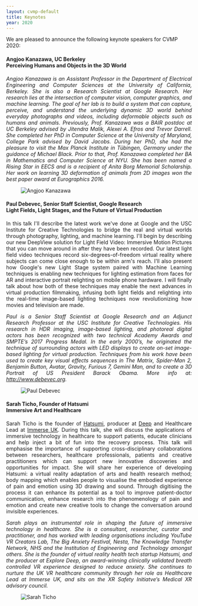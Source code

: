 ```yaml
---
layout: cvmp-default
title: Keynotes
year: 2020
---
```


We are pleased to announce the following keynote speakers for CVMP 2020:


<a name="AK" />
<div class="row">
<div class="col-xs-12 col-sm-7 col-md-8 col-lg-9" markdown="1" style="text-align: justify">

#### Angjoo Kanazawa, UC Berkeley <br> Perceiving Humans and Objects in the 3D World


*Angjoo Kanazawa is an Assistant Professor in the Department of Electrical Engineering and Computer Sciences at the University of California, Berkeley. She is also a Research Scientist at Google Research. Her research lies at the intersection of computer vision, computer graphics, and machine learning. The goal of her lab is to build a system that can capture, perceive, and understand the underlying dynamic 3D world behind everyday photographs and videos, including deformable objects such as humans and animals. Previously, Prof. Kanazawa was a BAIR postdoc at UC Berkeley advised by Jitendra Malik, Alexei A. Efros and Trevor Darrell. She completed her PhD in Computer Science at the University of Maryland, College Park advised by David Jacobs. During her PhD, she had the pleasure to visit the Max Planck Institute in Tübingen, Germany under the guidance of Michael Black. Prior to that, Prof. Kanazawa completed her BA in Mathematics and Computer Science at NYU. She has been named a Rising Star in EECS and is a recipient of Anita Borg Memorial Scholarship. Her work on learning 3D deformation of animals from 2D images won the best paper award at Eurographics 2016.*

</div>

<figure class="col-xs-6 col-sm-5 col-md-4 col-lg-3">
  <img src="{{site.url}}/img/2020/keynotes/AngjooKanazawa-800.jpg" class="img-responsive img-thumbnail" alt="Angjoo Kanazawa " title="Angjoo Kanazawa">
</figure>

</div>


<a name="PD" />
<div class="row">
<div class="col-xs-12 col-sm-7 col-md-8 col-lg-9" markdown="1" style="text-align: justify">

#### Paul Debevec, Senior Staff Scientist, Google Research <br> Light Fields, Light Stages, and the Future of Virtual Production

In this talk I'll describe the latest work we've done at Google and the USC Institute for Creative Technologies to bridge the real and virtual worlds through photography, lighting, and machine learning.  I'll begin by describing our new DeepView solution for Light Field Video: Immersive Motion Pictures that you can move around in after they have been recorded.  Our latest light field video techniques record six-degrees-of-freedom virtual reality where subjects can come close enough to be within arm's reach.  I'll also present how Google's new Light Stage system paired with Machine Learning techniques is enabling new techniques for lighting estimation from faces for AR and interactive portrait relighting on mobile phone hardware.  I will finally talk about how both of these techniques may enable the next advances in virtual production filmmaking, infusing both light fields and relighting into the real-time image-based lighting techniques now revolutionizing how movies and television are made.

*Paul is a Senior Staff Scientist at Google Research and an Adjunct Research Professor at the USC Institute for Creative Technologies. His research in HDR imaging, image-based lighting, and photoreal digital actors has been recognized with two technical Academy Awards and SMPTE’s 2017 Progress Medal.  In the early 2000’s, he originated the technique of surrounding actors with LED displays to create on-set image-based lighting for virtual production.  Techniques from his work have been used to create key visual effects sequences in The Matrix, Spider-Man 2, Benjamin Button, Avatar, Gravity, Furious 7, Gemini Man, and to create a 3D Portrait of US President Barack Obama.  More info at: <http://www.debevec.org>.*

</div>

<figure class="col-xs-6 col-sm-5 col-md-4 col-lg-3">
  <img src="{{site.url}}/img/2020/keynotes/PaulDebevec.jpg" class="img-responsive img-thumbnail" alt="Paul Debevec" title="Paul Debevec">
</figure>

</div>


<a name="ST" />
<div class="row">
<div class="col-xs-12 col-sm-7 col-md-8 col-lg-9" markdown="1" style="text-align: justify">

#### Sarah Ticho, Founder of Hatsumi <br> Immersive Art and Healthcare

Sarah Ticho is the founder of [Hatsumi](https://www.hatsumivr.com/), producer at [Deep](http://www.exploredeep.com/) and Healthcare Lead at [Immerse UK](https://www.immerseuk.org/).  During this talk, she will discuss the applications of immersive technology in healthcare to support patients, educate clinicians and help inject a bit of fun into the recovery process. This talk will emphasise the importance of supporting cross-disciplinary collaborations between researchers, healthcare professionals, patients and creative practitioners which can support new innovative discoveries and opportunities for impact. She will share her experience of developing Hatsumi: a virtual reality adaptation of arts and health research method; body mapping which enables people to visualise the embodied experience of pain and emotion using 3D drawing and sound. Through digitising the process it can enhance its potential as a tool to improve patient-doctor communication, enhance research into the phenomenology of pain and emotion and create new creative tools to change the conversation around invisible experiences.

*Sarah plays an instrumental role in shaping the future of immersive technology in healthcare.  She is a consultant, researcher, curator and practitioner, and has worked with leading organisations including YouTube VR Creators Lab, The Big Anxiety Festival, Nesta, The Knowledge Transfer Network, NHS and the Institution of Engineering and Technology amongst others. She is the founder of virtual reality health tech startup Hatsumi, and the producer at Explore Deep, an award-winning clinically validated breath controlled VR experience designed to reduce anxiety. She continues to nurture the UK VR healthcare community through her role as Healthcare Lead at Immerse UK, and sits on the XR Safety Initiatve’s Medical XR advisory council.*

</div>

<figure class="col-xs-6 col-sm-5 col-md-4 col-lg-3">
  <img src="{{site.url}}/img/2020/keynotes/SarahTicho-800.jpg" class="img-responsive img-thumbnail" alt="Sarah Ticho" title="Sarah Ticho">
</figure>

</div>
